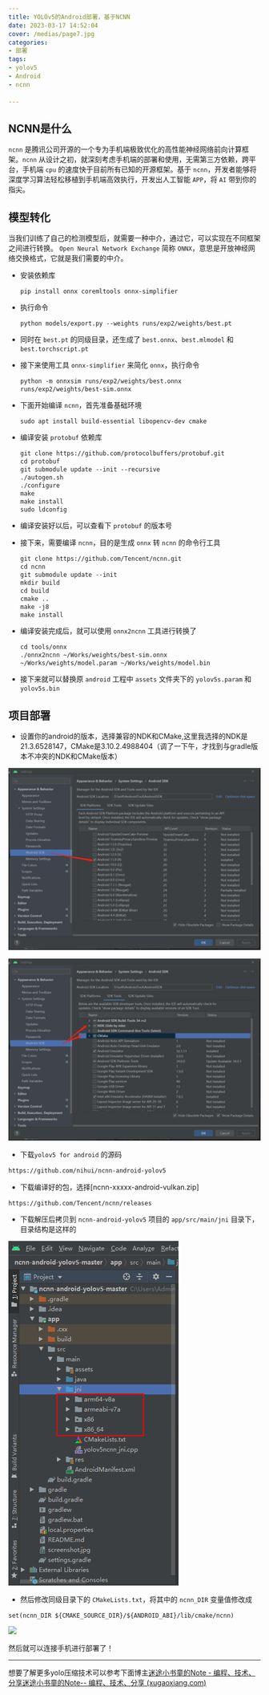 ```yaml
---
title: YOLOv5的Android部署，基于NCNN
date: 2023-03-17 14:52:04
cover: /medias/page7.jpg
categories:
- 部署
tags:
- yolov5
- Android
- ncnn

---
```


## NCNN是什么

`ncnn` 是腾讯公司开源的一个专为手机端极致优化的高性能神经网络前向计算框架。`ncnn` 从设计之初，就深刻考虑手机端的部署和使用，无需第三方依赖，跨平台，手机端 `cpu` 的速度快于目前所有已知的开源框架。基于 `ncnn`，开发者能够将深度学习算法轻松移植到手机端高效执行，开发出人工智能 `APP`，将 `AI` 带到你的指尖。

## 模型转化

当我们训练了自己的检测模型后，就需要一种中介，通过它，可以实现在不同框架之间进行转换。 `Open Neural Network Exchange` 简称 `ONNX`，意思是开放神经网络交换格式，它就是我们需要的中介。

- 安装依赖库

  ```
  pip install onnx coremltools onnx-simplifier
  ```

- 执行命令

  ```
  python models/export.py --weights runs/exp2/weights/best.pt
  ```

- 同时在 `best.pt` 的同级目录，还生成了 `best.onnx`、`best.mlmodel` 和 `best.torchscript.pt`

- 接下来使用工具 `onnx-simplifier` 来简化 `onnx`，执行命令

  ```
  python -m onnxsim runs/exp2/weights/best.onnx runs/exp2/weights/best-sim.onnx
  ```

- 下面开始编译 `ncnn`，首先准备基础环境

  ```
  sudo apt install build-essential libopencv-dev cmake
  ```

- 编译安装 `protobuf` 依赖库

  ```
  git clone https://github.com/protocolbuffers/protobuf.git
  cd protobuf
  git submodule update --init --recursive
  ./autogen.sh
  ./configure
  make
  make install
  sudo ldconfig
  ```

- 编译安装好以后，可以查看下 `protobuf` 的版本号

- 接下来，需要编译 `ncnn`，目的是生成 `onnx` 转 `ncnn` 的命令行工具

  ```
  git clone https://github.com/Tencent/ncnn.git
  cd ncnn
  git submodule update --init
  mkdir build
  cd build
  cmake ..
  make -j8
  make install
  ```

- 编译安装完成后，就可以使用 `onnx2ncnn` 工具进行转换了

  ```
  cd tools/onnx
  ./onnx2ncnn ~/Works/weights/best-sim.onnx ~/Works/weights/model.param ~/Works/weights/model.bin
  ```

- 接下来就可以替换原 `android` 工程中 `assets` 文件夹下的 `yolov5s.param` 和 `yolov5s.bin`

## 项目部署

- 设置你的android的版本，选择兼容的NDK和CMake,这里我选择的NDK是21.3.6528147，CMake是3.10.2.4988404（调了一下午，才找到与gradle版本不冲突的NDK和CMake版本）

![](img/tu3.jpg)

![](README.assets/tu4.jpg)

- 下载`yolov5 for android` 的源码

```html
https://github.com/nihui/ncnn-android-yolov5
```

- 下载编译好的包，选择[ncnn-xxxxx-android-vulkan.zip]

```
https://github.com/Tencent/ncnn/releases
```

- 下载解压后拷贝到 `ncnn-android-yolov5` 项目的 `app/src/main/jni` 目录下，目录结构是这样的

![](README.assets/图一.png)

- 然后修改同级目录下的 `CMakeLists.txt`，将其中的 `ncnn_DIR` 变量值修改成

```
set(ncnn_DIR ${CMAKE_SOURCE_DIR}/${ANDROID_ABI}/lib/cmake/ncnn)
```

![](README.assets/图2.png)

然后就可以连接手机进行部署了！

------

想要了解更多yolo压缩技术可以参考下面博主[迷途小书童的Note - 编程、技术、分享迷途小书童的Note-- 编程、技术、分享 (xugaoxiang.com)](https://xugaoxiang.com/)

